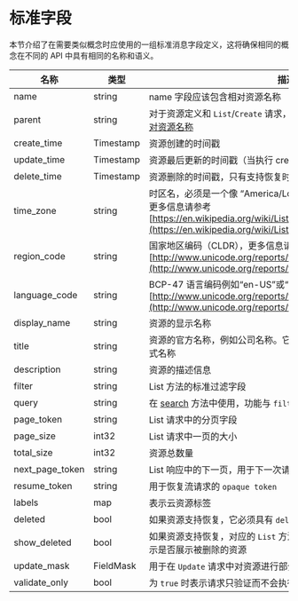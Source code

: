 # 标准字段

本节介绍了在需要类似概念时应使用的一组标准消息字段定义，这将确保相同的概念在不同的 API 中具有相同的名称和语义。

名称 | 类型 | 描述
-|-|-
name | string | name 字段应该包含相对资源名称
parent | string | 对于资源定义和 `List`/`Create` 请求，`parent` 字段应该包含父资源的[相对资源名称](resource-names.md)
create_time | Timestamp | 资源创建的时间戳
update_time | Timestamp | 资源最后更新的时间戳（当执行 create/patch/delete 操作时更新）
delete_time | Timestamp | 资源删除的时间戳，只有支持恢复时有效
time_zone | string | 时区名，必须是一个像 “America/Los_Angeles” 的 [IANA TZ](http://www.iana.org/time-zones) 名字。更多信息请参考 [https://en.wikipedia.org/wiki/List_of_tz_database_time_zones](https://en.wikipedia.org/wiki/List_of_tz_database_time_zones)
region_code | string | 国家地区编码（CLDR），更多信息请参考 [http://www.unicode.org/reports/tr35/#unicode_region_subtag](http://www.unicode.org/reports/tr35/#unicode_region_subtag)
language_code | string | BCP-47 语言编码例如“en-US”或“sr-Latn”，更多信息请参考 [http://www.unicode.org/reports/tr35/#Unicode_locale_identifier](http://www.unicode.org/reports/tr35/#Unicode_locale_identifier)
display_name | string | 资源的显示名称
title | string | 资源的官方名称，例如公司名称。它应该被看做是 `display_name` 的正式名称
description | string | 资源的描述信息
filter | string | List 方法的标准过滤字段
query | string | 在 [search](custom-methods.md) 方法中使用，功能与 `filter` 相同
page_token | string | List 请求中的分页字段
page_size | int32 | List 请求中一页的大小
total_size | int32 | 资源总数量
next_page_token | string | List 响应中的下一页，用于下一次请求的 `page_token` 字段
resume_token | string | 用于恢复流请求的 `opaque token`
labels | map | 表示云资源标签
deleted | bool | 如果资源支持恢复，它必须具有 `deleted` 标签来标记资源是否被删除
show_deleted | bool | 如果资源支持恢复，对应的 `List` 方法必须有 `show_deleted` 字段来表示是否展示被删除的资源
update_mask | FieldMask | 用于在 `Update` 请求中对资源进行部分更新
validate_only | bool | 为 `true` 时表示请求只验证而不会执行